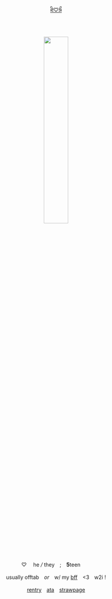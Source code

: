 <div align="center">
  
[ཐི♡ཋྀ](https://genshin-impact.fandom.com/wiki/Wanderer)

　　‎
  
<p align="center">
<img src="https://images4katori.carrd.co/assets/images/image09.png?v=e20802ee" width="36%" height="36%"> 
</p>


<div id="header" align="center">


♡ 　he */* they　;　**5**teen　　‎


usually offtab　*or*　w/ my [bff](https://github.com/tartagliaddicted)　‎<3　‎w2i !

[rentry](https://rentry.co/scaraddicted)　[ata](https://scaraddicted.atabook.org/)　[strawpage](https://scaraddicted.straw.page/)
